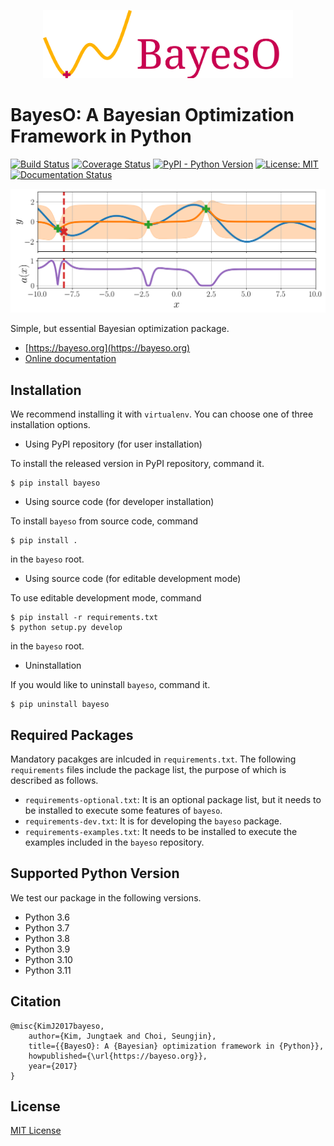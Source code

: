 <p align="center">
<img src="docs/_static/assets/logo_bayeso_capitalized.svg" width="400" />
</p>

# BayesO: A Bayesian Optimization Framework in Python
[![Build Status](https://github.com/jungtaekkim/bayeso/actions/workflows/pytest.yml/badge.svg)](https://github.com/jungtaekkim/bayeso/actions/workflows/pytest.yml)
[![Coverage Status](https://coveralls.io/repos/github/jungtaekkim/bayeso/badge.svg?branch=main)](https://coveralls.io/github/jungtaekkim/bayeso?branch=main)
[![PyPI - Python Version](https://img.shields.io/pypi/pyversions/bayeso)](https://pypi.org/project/bayeso/)
[![License: MIT](https://img.shields.io/badge/License-MIT-yellow.svg)](https://opensource.org/licenses/MIT)
[![Documentation Status](https://readthedocs.org/projects/bayeso/badge/?version=main)](https://bayeso.readthedocs.io/en/main/?badge=main)

<p align="center">
<img src="docs/_static/steps/ei.gif" width="600" />
</p>

Simple, but essential Bayesian optimization package.

* [https://bayeso.org](https://bayeso.org)
* [Online documentation](https://bayeso.readthedocs.io)

## Installation
We recommend installing it with `virtualenv`.
You can choose one of three installation options.

* Using PyPI repository (for user installation)

To install the released version in PyPI repository, command it.

```shell
$ pip install bayeso
```

* Using source code (for developer installation)

To install `bayeso` from source code, command

```shell
$ pip install .
```
in the `bayeso` root.

* Using source code (for editable development mode)

To use editable development mode, command

```shell
$ pip install -r requirements.txt
$ python setup.py develop
```
in the `bayeso` root.

* Uninstallation

If you would like to uninstall `bayeso`, command it.

```shell
$ pip uninstall bayeso
```

## Required Packages
Mandatory pacakges are inlcuded in `requirements.txt`.
The following `requirements` files include the package list, the purpose of which is described as follows.

* `requirements-optional.txt`: It is an optional package list, but it needs to be installed to execute some features of `bayeso`.
* `requirements-dev.txt`: It is for developing the `bayeso` package.
* `requirements-examples.txt`: It needs to be installed to execute the examples included in the `bayeso` repository.

## Supported Python Version
We test our package in the following versions.

* Python 3.6
* Python 3.7
* Python 3.8
* Python 3.9
* Python 3.10
* Python 3.11

## Citation
```
@misc{KimJ2017bayeso,
    author={Kim, Jungtaek and Choi, Seungjin},
    title={{BayesO}: A {Bayesian} optimization framework in {Python}},
    howpublished={\url{https://bayeso.org}},
    year={2017}
}
```

## License
[MIT License](LICENSE)
